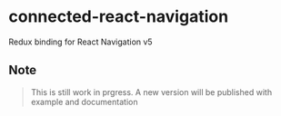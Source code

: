 # connected-react-navigation
Redux binding for React Navigation v5

## Note
>This is still work in prgress.
>A new version will be published with example and documentation
